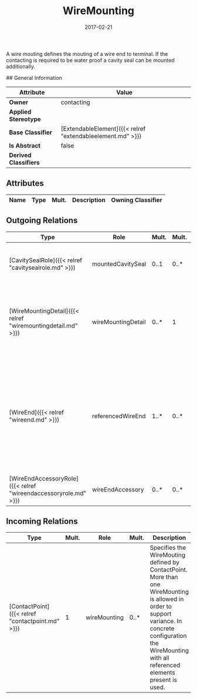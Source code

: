 ﻿---
title: WireMounting
toc: false
type: specs
date: "2017-02-21"
draft: false
specification: VEC
version: 1.1.3
documentType: "Recommendation"
elementType: Class
classes:
  - WireMounting
menu_name: vec-1.1.3
---
<p> A wire mouting defines the mouting of a wire end to terminal. If the contacting is required to be water proof a cavity seal can be mounted additionally.      </p>
## General Information

| Attribute               | Value |
|-------------------------|-------|
| **Owner**               | contacting |
| **Applied Stereotype**  |   |
| **Base Classifier**     | [ExtendableElement]({{< relref "extendableelement.md" >}})<br/>  |
| **Is Abstract**         | false |
| **Derived Classifiers** |   |

## Attributes
|  Name  |  Type  |  Mult.  |  Description  |  Owning Classifier  |
|--------|--------|---------|---------------|--------------|

## Outgoing Relations
|    Type  |   Role   |   Mult.   |   Mult.   |   Description   |
|----------|----------|-----------|-----------|-----------------|
| [CavitySealRole]({{< relref "cavitysealrole.md" >}}) | mountedCavitySeal | 0..1 | 0..* | <p> References the cavity seal that is used for the wire mounting.      </p> |
| [WireMountingDetail]({{< relref "wiremountingdetail.md" >}}) | wireMountingDetail | 0..* | 1 | <p> Specifies the WireMoutingDetails, if a detailed description of the relationships between WireEnds and WireReceptions is needed.      </p> |
| [WireEnd]({{< relref "wireend.md" >}}) | referencedWireEnd | 1..* | 0..* | <p> References the wire ends that are used for the wire mounting. The minimum cardinality is one, because a wire mounting without wire end makes no sense.     </p>      <p> The maximum cardinality is * in order to support multi crimps.      </p> |
| [WireEndAccessoryRole]({{< relref "wireendaccessoryrole.md" >}}) | wireEndAccessory | 0..* | 0..* |  |
##  Incoming Relations
|    Type  |   Mult.  |   Role    |   Mult.   |   Description  |
|----------|----------|-----------|-----------|----------------|
| [ContactPoint]({{< relref "contactpoint.md" >}}) | 1 | wireMounting | 0..* | Specifies the WireMouting defined by ContactPoint. More than one WireMounting is allowed in order to support variance. In concrete configuration the WireMounting with all referenced elements present is used. |
